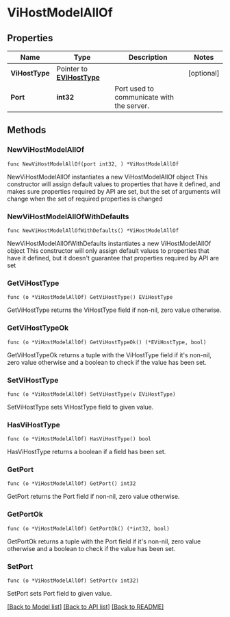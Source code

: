 # ViHostModelAllOf

## Properties

Name | Type | Description | Notes
------------ | ------------- | ------------- | -------------
**ViHostType** | Pointer to [**EViHostType**](EViHostType.md) |  | [optional] 
**Port** | **int32** | Port used to communicate with the server. | 

## Methods

### NewViHostModelAllOf

`func NewViHostModelAllOf(port int32, ) *ViHostModelAllOf`

NewViHostModelAllOf instantiates a new ViHostModelAllOf object
This constructor will assign default values to properties that have it defined,
and makes sure properties required by API are set, but the set of arguments
will change when the set of required properties is changed

### NewViHostModelAllOfWithDefaults

`func NewViHostModelAllOfWithDefaults() *ViHostModelAllOf`

NewViHostModelAllOfWithDefaults instantiates a new ViHostModelAllOf object
This constructor will only assign default values to properties that have it defined,
but it doesn't guarantee that properties required by API are set

### GetViHostType

`func (o *ViHostModelAllOf) GetViHostType() EViHostType`

GetViHostType returns the ViHostType field if non-nil, zero value otherwise.

### GetViHostTypeOk

`func (o *ViHostModelAllOf) GetViHostTypeOk() (*EViHostType, bool)`

GetViHostTypeOk returns a tuple with the ViHostType field if it's non-nil, zero value otherwise
and a boolean to check if the value has been set.

### SetViHostType

`func (o *ViHostModelAllOf) SetViHostType(v EViHostType)`

SetViHostType sets ViHostType field to given value.

### HasViHostType

`func (o *ViHostModelAllOf) HasViHostType() bool`

HasViHostType returns a boolean if a field has been set.

### GetPort

`func (o *ViHostModelAllOf) GetPort() int32`

GetPort returns the Port field if non-nil, zero value otherwise.

### GetPortOk

`func (o *ViHostModelAllOf) GetPortOk() (*int32, bool)`

GetPortOk returns a tuple with the Port field if it's non-nil, zero value otherwise
and a boolean to check if the value has been set.

### SetPort

`func (o *ViHostModelAllOf) SetPort(v int32)`

SetPort sets Port field to given value.



[[Back to Model list]](../README.md#documentation-for-models) [[Back to API list]](../README.md#documentation-for-api-endpoints) [[Back to README]](../README.md)


